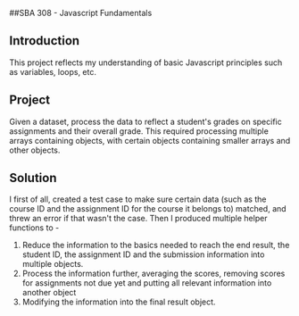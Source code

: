 ##SBA 308 - Javascript Fundamentals
## Introduction
This project reflects my understanding of basic Javascript principles such as variables, loops, etc.

## Project
Given a dataset, process the data to reflect a student's grades on specific assignments and their overall grade. This required processing multiple arrays containing objects, with certain objects containing smaller arrays and other objects.
 
## Solution
I first of all, created a test case to make sure certain data (such as the course ID and the assignment ID for the course it belongs to) matched, and threw an error if that wasn't the case. Then I produced multiple helper functions to -
1. Reduce the information to the basics needed to reach the end result, the student ID, the assignment ID and the submission information into multiple objects.
2. Process the information further, averaging the scores, removing scores for assignments not due yet and putting all relevant information into another object
3. Modifying the information into the final result object.

   
